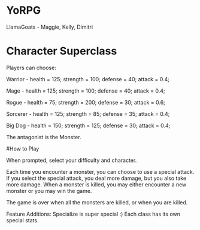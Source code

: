 # YoRPG

LlamaGoats - Maggie, Kelly, Dimitri

# Character Superclass

Players can choose:

Warrior - 
	health = 125;
	strength = 100;
	defense = 40;
	attack = 0.4;

Mage - 
	health = 125;
	strength = 100;
	defense = 40;
	attack = 0.4;

Rogue -
	health = 75;
	strength = 200;
	defense = 30;
	attack = 0.6;

Sorcerer - 
	health = 125;
	strength = 85;
	defense = 35;
	attack = 0.4;

Big Dog - 
	health = 150;
	strength = 125;
	defense = 30;
	attack = 0.4;

The antagonist is the Monster.

#How to Play

When prompted, select your difficulty and character.

Each time you encounter a monster, you can choose to use a special attack. If you select the special attack, you deal more damage, but you also take more damage. When a monster is killed, you may either encounter a new monster or you may win the game.

The game is over when all the monsters are killed, or when you are killed. 

Feature Additions:
Specialize is super special :)
Each class has its own special stats.